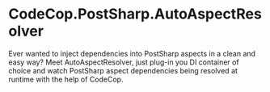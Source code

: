 # CodeCop.PostSharp.AutoAspectResolver
Ever wanted to inject dependencies into PostSharp aspects in a clean and easy way? Meet AutoAspectResolver, just plug-in you DI container of choice and watch PostSharp aspect dependencies being resolved at runtime with the help of CodeCop.
